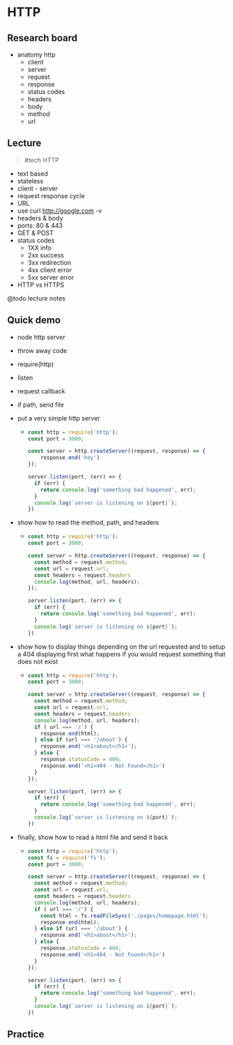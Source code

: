 # HTTP

## Research board

- anatomy http
  - client
  - server
  - request
  - response
  - status codes
  - headers
  - body
  - method
  - url

## Lecture
> #tech HTTP

- text based
- stateless
- client - server
- request response cycle
- URL
- use curl http://google.com -v
- headers & body
- ports: 80 & 443
- GET & POST
- status codes
  - 1XX info
  - 2xx success
  - 3xx redirection
  - 4xx client error
  - 5xx server error
- HTTP vs HTTPS



@todo lecture notes

## Quick demo 

- node http server
- throw away code
- require(http)
- listen
- request callback
- if path, send file

- put a very simple http server

  - ```javascript
    const http = require('http');
    const port = 3000;
    
    const server = http.createServer((request, response) => {
        response.end('hey')
    });
    
    server.listen(port, (err) => {
      if (err) {
        return console.log('something bad happened', err);
      }
      console.log(`server is listening on ${port}`);
    })
    ```

- show how to read the method, path, and headers

  - ```javascript
    const http = require('http');
    const port = 3000;
    
    const server = http.createServer((request, response) => {
      const method = request.method;
      const url = request.url;
      const headers = request.headers
      console.log(method, url, headers);
    });
    
    server.listen(port, (err) => {
      if (err) {
        return console.log('something bad happened', err);
      }
      console.log(`server is listening on ${port}`);
    })
    ```

- show how to display things depending on the url requested and to setup a 404 displaying first what happens if you would request something that does not exist

  - ```javascript
    const http = require('http');
    const port = 3000;
    
    const server = http.createServer((request, response) => {
      const method = request.method;
      const url = request.url;
      const headers = request.headers
      console.log(method, url, headers);
      if ( url === '/') {
        response.end(html);
      } else if (url === '/about') {
        response.end('<h1>about</h1>');
      } else {
        response.statusCode = 404;
        response.end('<h1>404 - Not Found</h1>')
      }
    });
    
    server.listen(port, (err) => {
      if (err) {
        return console.log('something bad happened', err);
      }
      console.log(`server is listening on ${port}`);
    })
    ```

- finally, show how to read a html file and send it back

  - ```javascript
    const http = require('http');
    const fs = require('fs');
    const port = 3000;
    
    const server = http.createServer((request, response) => {
      const method = request.method;
      const url = request.url;
      const headers = request.headers
      console.log(method, url, headers);
      if ( url === '/') {
        const html = fs.readFileSync('./pages/homepage.html');
        response.end(html);
      } else if (url === '/about') {
        response.end('<h1>about</h1>');
      } else {
        response.statusCode = 404;
        response.end('<h1>404 - Not Found</h1>')
      }
    });
    
    server.listen(port, (err) => {
      if (err) {
        return console.log('something bad happened', err);
      }
      console.log(`server is listening on ${port}`);
    })
    ```

## Practice